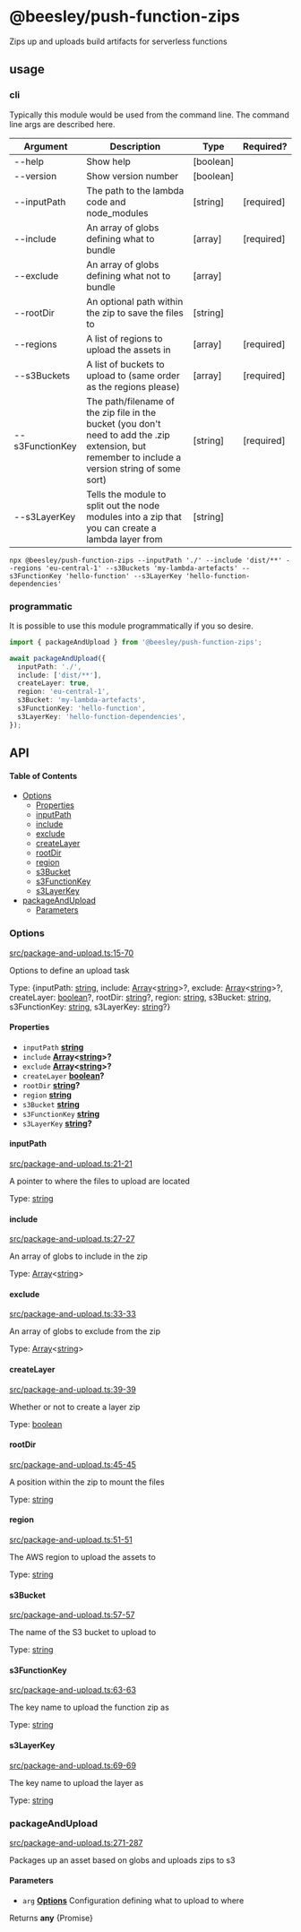 # @beesley/push-function-zips

Zips up and uploads build artifacts for serverless functions

## usage

### cli

Typically this module would be used from the command line. The command line args are described here.

| Argument        | Description                                                                                                                                       | Type      | Required?  |
| --------------- | ------------------------------------------------------------------------------------------------------------------------------------------------- | --------- | ---------- |
| --help          | Show help                                                                                                                                         | \[boolean] |            |
| --version       | Show version number                                                                                                                               | \[boolean] |            |
| --inputPath     | The path to the lambda code and node\_modules                                                                                                      | \[string]  | \[required] |
| --include       | An array of globs defining what to bundle                                                                                                         | \[array]   | \[required] |
| --exclude       | An array of globs defining what not to bundle                                                                                                     | \[array]   |            |
| --rootDir       | An optional path within the zip to save the files to                                                                                              | \[string]  |            |
| --regions       | A list of regions to upload the assets in                                                                                                         | \[array]   | \[required] |
| --s3Buckets     | A list of buckets to upload to (same order as the regions please)                                                                                 | \[array]   | \[required] |
| --s3FunctionKey | The path/filename of the zip file in the bucket (you don't need to add the .zip extension, but remember to include a version string of some sort) | \[string]  | \[required] |
| --s3LayerKey    | Tells the module to split out the node modules into a zip that you can create a lambda layer from                                                 | \[string]  |            |

```shell
npx @beesley/push-function-zips --inputPath './' --include 'dist/**' --regions 'eu-central-1' --s3Buckets 'my-lambda-artefacts' --s3FunctionKey 'hello-function' --s3LayerKey 'hello-function-dependencies'
```

### programmatic

It is possible to use this module programmatically if you so desire.

```typescript
import { packageAndUpload } from '@beesley/push-function-zips';

await packageAndUpload({
  inputPath: './',
  include: ['dist/**'],
  createLayer: true,
  region: 'eu-central-1',
  s3Bucket: 'my-lambda-artefacts',
  s3FunctionKey: 'hello-function',
  s3LayerKey: 'hello-function-dependencies',
});
```

## API

<!-- Generated by documentation.js. Update this documentation by updating the source code. -->

#### Table of Contents

*   [Options](#options)
    *   [Properties](#properties)
    *   [inputPath](#inputpath)
    *   [include](#include)
    *   [exclude](#exclude)
    *   [createLayer](#createlayer)
    *   [rootDir](#rootdir)
    *   [region](#region)
    *   [s3Bucket](#s3bucket)
    *   [s3FunctionKey](#s3functionkey)
    *   [s3LayerKey](#s3layerkey)
*   [packageAndUpload](#packageandupload)
    *   [Parameters](#parameters)

### Options

[src/package-and-upload.ts:15-70](https://github.com/bbeesley/push-function-zips/blob/434217d538d8e61d7407790f38260dac4de757e8/src/package-and-upload.ts#L10-L14 "Source code on GitHub")

Options to define an upload task

Type: {inputPath: [string](https://developer.mozilla.org/docs/Web/JavaScript/Reference/Global_Objects/String), include: [Array](https://developer.mozilla.org/docs/Web/JavaScript/Reference/Global_Objects/Array)<[string](https://developer.mozilla.org/docs/Web/JavaScript/Reference/Global_Objects/String)>?, exclude: [Array](https://developer.mozilla.org/docs/Web/JavaScript/Reference/Global_Objects/Array)<[string](https://developer.mozilla.org/docs/Web/JavaScript/Reference/Global_Objects/String)>?, createLayer: [boolean](https://developer.mozilla.org/docs/Web/JavaScript/Reference/Global_Objects/Boolean)?, rootDir: [string](https://developer.mozilla.org/docs/Web/JavaScript/Reference/Global_Objects/String)?, region: [string](https://developer.mozilla.org/docs/Web/JavaScript/Reference/Global_Objects/String), s3Bucket: [string](https://developer.mozilla.org/docs/Web/JavaScript/Reference/Global_Objects/String), s3FunctionKey: [string](https://developer.mozilla.org/docs/Web/JavaScript/Reference/Global_Objects/String), s3LayerKey: [string](https://developer.mozilla.org/docs/Web/JavaScript/Reference/Global_Objects/String)?}

#### Properties

*   `inputPath` **[string](https://developer.mozilla.org/docs/Web/JavaScript/Reference/Global_Objects/String)**&#x20;
*   `include` **[Array](https://developer.mozilla.org/docs/Web/JavaScript/Reference/Global_Objects/Array)<[string](https://developer.mozilla.org/docs/Web/JavaScript/Reference/Global_Objects/String)>?**&#x20;
*   `exclude` **[Array](https://developer.mozilla.org/docs/Web/JavaScript/Reference/Global_Objects/Array)<[string](https://developer.mozilla.org/docs/Web/JavaScript/Reference/Global_Objects/String)>?**&#x20;
*   `createLayer` **[boolean](https://developer.mozilla.org/docs/Web/JavaScript/Reference/Global_Objects/Boolean)?**&#x20;
*   `rootDir` **[string](https://developer.mozilla.org/docs/Web/JavaScript/Reference/Global_Objects/String)?**&#x20;
*   `region` **[string](https://developer.mozilla.org/docs/Web/JavaScript/Reference/Global_Objects/String)**&#x20;
*   `s3Bucket` **[string](https://developer.mozilla.org/docs/Web/JavaScript/Reference/Global_Objects/String)**&#x20;
*   `s3FunctionKey` **[string](https://developer.mozilla.org/docs/Web/JavaScript/Reference/Global_Objects/String)**&#x20;
*   `s3LayerKey` **[string](https://developer.mozilla.org/docs/Web/JavaScript/Reference/Global_Objects/String)?**&#x20;

#### inputPath

[src/package-and-upload.ts:21-21](https://github.com/bbeesley/push-function-zips/blob/434217d538d8e61d7407790f38260dac4de757e8/src/package-and-upload.ts#L21-L21 "Source code on GitHub")

A pointer to where the files to upload are located

Type: [string](https://developer.mozilla.org/docs/Web/JavaScript/Reference/Global_Objects/String)

#### include

[src/package-and-upload.ts:27-27](https://github.com/bbeesley/push-function-zips/blob/434217d538d8e61d7407790f38260dac4de757e8/src/package-and-upload.ts#L27-L27 "Source code on GitHub")

An array of globs to include in the zip

Type: [Array](https://developer.mozilla.org/docs/Web/JavaScript/Reference/Global_Objects/Array)<[string](https://developer.mozilla.org/docs/Web/JavaScript/Reference/Global_Objects/String)>

#### exclude

[src/package-and-upload.ts:33-33](https://github.com/bbeesley/push-function-zips/blob/434217d538d8e61d7407790f38260dac4de757e8/src/package-and-upload.ts#L33-L33 "Source code on GitHub")

An array of globs to exclude from the zip

Type: [Array](https://developer.mozilla.org/docs/Web/JavaScript/Reference/Global_Objects/Array)<[string](https://developer.mozilla.org/docs/Web/JavaScript/Reference/Global_Objects/String)>

#### createLayer

[src/package-and-upload.ts:39-39](https://github.com/bbeesley/push-function-zips/blob/434217d538d8e61d7407790f38260dac4de757e8/src/package-and-upload.ts#L39-L39 "Source code on GitHub")

Whether or not to create a layer zip

Type: [boolean](https://developer.mozilla.org/docs/Web/JavaScript/Reference/Global_Objects/Boolean)

#### rootDir

[src/package-and-upload.ts:45-45](https://github.com/bbeesley/push-function-zips/blob/434217d538d8e61d7407790f38260dac4de757e8/src/package-and-upload.ts#L45-L45 "Source code on GitHub")

A position within the zip to mount the files

Type: [string](https://developer.mozilla.org/docs/Web/JavaScript/Reference/Global_Objects/String)

#### region

[src/package-and-upload.ts:51-51](https://github.com/bbeesley/push-function-zips/blob/434217d538d8e61d7407790f38260dac4de757e8/src/package-and-upload.ts#L51-L51 "Source code on GitHub")

The AWS region to upload the assets to

Type: [string](https://developer.mozilla.org/docs/Web/JavaScript/Reference/Global_Objects/String)

#### s3Bucket

[src/package-and-upload.ts:57-57](https://github.com/bbeesley/push-function-zips/blob/434217d538d8e61d7407790f38260dac4de757e8/src/package-and-upload.ts#L57-L57 "Source code on GitHub")

The name of the S3 bucket to upload to

Type: [string](https://developer.mozilla.org/docs/Web/JavaScript/Reference/Global_Objects/String)

#### s3FunctionKey

[src/package-and-upload.ts:63-63](https://github.com/bbeesley/push-function-zips/blob/434217d538d8e61d7407790f38260dac4de757e8/src/package-and-upload.ts#L63-L63 "Source code on GitHub")

The key name to upload the function zip as

Type: [string](https://developer.mozilla.org/docs/Web/JavaScript/Reference/Global_Objects/String)

#### s3LayerKey

[src/package-and-upload.ts:69-69](https://github.com/bbeesley/push-function-zips/blob/434217d538d8e61d7407790f38260dac4de757e8/src/package-and-upload.ts#L69-L69 "Source code on GitHub")

The key name to upload the layer as

Type: [string](https://developer.mozilla.org/docs/Web/JavaScript/Reference/Global_Objects/String)

### packageAndUpload

[src/package-and-upload.ts:271-287](https://github.com/bbeesley/push-function-zips/blob/434217d538d8e61d7407790f38260dac4de757e8/src/package-and-upload.ts#L271-L287 "Source code on GitHub")

Packages up an asset based on globs and uploads zips to s3

#### Parameters

*   `arg` **[Options](#options)** Configuration defining what to upload to where

Returns **any** {Promise<void>}
